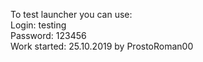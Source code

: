 To test launcher you can use:<br>
Login: testing<br>
Password: 123456<br>
Work started: 25.10.2019 by ProstoRoman00
